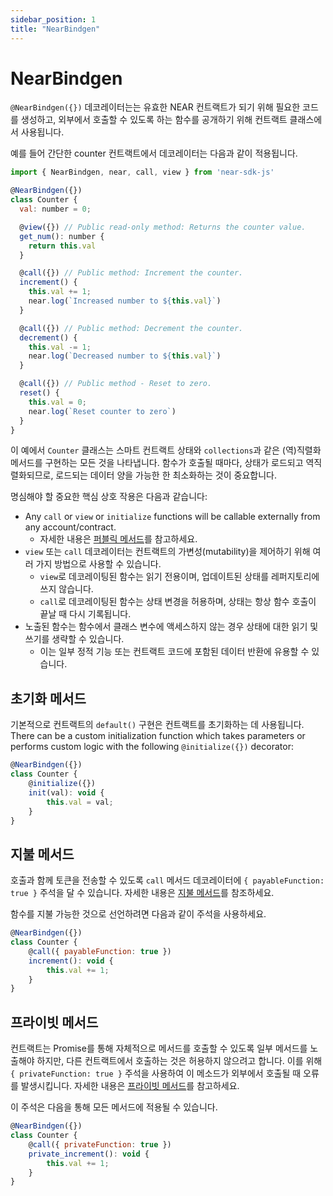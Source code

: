 ```yaml
---
sidebar_position: 1
title: "NearBindgen"
---
```


# NearBindgen

`@NearBindgen({})` 데코레이터는는 유효한 NEAR 컨트랙트가 되기 위해 필요한 코드를 생성하고, 외부에서 호출할 수 있도록 하는 함수를 공개하기 위해 컨트랙트 클래스에서 사용됩니다.

예를 들어 간단한 counter 컨트랙트에서 데코레이터는 다음과 같이 적용됩니다.

```javascript
import { NearBindgen, near, call, view } from 'near-sdk-js'

@NearBindgen({})
class Counter {
  val: number = 0;

  @view({}) // Public read-only method: Returns the counter value.
  get_num(): number {
    return this.val
  }

  @call({}) // Public method: Increment the counter.
  increment() {
    this.val += 1;
    near.log(`Increased number to ${this.val}`)
  }

  @call({}) // Public method: Decrement the counter.
  decrement() {
    this.val -= 1;
    near.log(`Decreased number to ${this.val}`)
  }

  @call({}) // Public method - Reset to zero.
  reset() {
    this.val = 0;
    near.log(`Reset counter to zero`)
  }
}
```

이 예에서 `Counter` 클래스는 스마트 컨트랙트 상태와 `collections`과 같은 (역)직렬화 메서드를 구현하는 모든 것을 나타냅니다. 함수가 호출될 때마다, 상태가 로드되고 역직렬화되므로, 로드되는 데이터 양을 가능한 한 최소화하는 것이 중요합니다.

명심해야 할 중요한 핵심 상호 작용은 다음과 같습니다:
- Any `call` or `view` or `initialize` functions will be callable externally from any account/contract.
  - 자세한 내용은 [퍼블릭 메서드](../contract-interface/public-methods.md)를 참고하세요.
- `view` 또는 `call` 데코레이터는 컨트랙트의 가변성(mutability)을 제어하기 위해 여러 가지 방법으로 사용할 수 있습니다.
  - `view`로 데코레이팅된 함수는 읽기 전용이며, 업데이트된 상태를 레퍼지토리에 쓰지 않습니다.
  - `call`로 데코레이팅된 함수는 상태 변경을 허용하며, 상태는 항상 함수 호출이 끝날 때 다시 기록됩니다.
- 노출된 함수는 함수에서 클래스 변수에 액세스하지 않는 경우 상태에 대한 읽기 및 쓰기를 생략할 수 있습니다.
  - 이는 일부 정적 기능 또는 컨트랙트 코드에 포함된 데이터 반환에 유용할 수 있습니다.


## 초기화 메서드

기본적으로 컨트랙트의 `default()` 구현은 컨트랙트를 초기화하는 데 사용됩니다. There can be a custom initialization function which takes parameters or performs custom logic with the following `@initialize({})` decorator:

```javascript
@NearBindgen({})
class Counter {
    @initialize({})
    init(val): void {
        this.val = val;
    }
}
```

## 지불 메서드

호출과 함께 토큰을 전송할 수 있도록 `call` 메서드 데코레이터에 `{ payableFunction: true }` 주석을 달 수 있습니다. 자세한 내용은 [지불 메서드](../contract-interface/payable-methods.md)를 참조하세요.

함수를 지불 가능한 것으로 선언하려면 다음과 같이 주석을 사용하세요.

```javascript
@NearBindgen({})
class Counter {
    @call({ payableFunction: true })
    increment(): void {
        this.val += 1;
    }
}
```

## 프라이빗 메서드

컨트랙트는 Promise를 통해 자체적으로 메서드를 호출할 수 있도록 일부 메서드를 노출해야 하지만, 다른 컨트랙트에서 호출하는 것은 허용하지 않으려고 합니다. 이를 위해 `{ privateFunction: true }` 주석을 사용하여 이 메소드가 외부에서 호출될 때 오류를 발생시킵니다. 자세한 내용은 [프라이빗 메서드](../contract-interface/private-methods.md)를 참고하세요.

이 주석은 다음을 통해 모든 메서드에 적용될 수 있습니다.

```javascript
@NearBindgen({})
class Counter {
    @call({ privateFunction: true })
    private_increment(): void {
        this.val += 1;
    }
}
```
